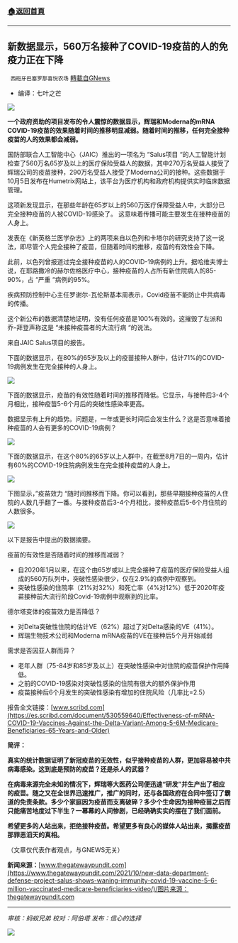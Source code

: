 ###  [:house:返回首頁](https://github.com/ourhimalayas/txt)
---


## 新数据显示，560万名接种了COVID-19疫苗的人的免疫力正在下降
` 西班牙巴塞罗那喜悦农场` [轉載自GNews](https://gnews.org/zh-hans/1584087/)

- 编译：七叶之芒


![](https://assets.gnews.org/wp-content/uploads/2021/10/unknown-4-3.png)

**一个政府资助的项目发布的令人震惊的数据显示，辉瑞和****Moderna****的****mRNA COVID-19****疫苗的效果随着时间的推移明显减弱。随着时间的推移，任何完全接种疫苗的人的效果都会减弱。**

国防部联合人工智能中心（JAIC）推出的一项名为 “Salus项目 “的人工智能计划检查了560万名65岁及以上的医疗保险受益人的数据，其中270万名受益人接受了辉瑞公司的疫苗接种，290万名受益人接受了Moderna公司的接种。这些数据于10月5日发布在Humetrix网站上，该平台为医疗机构和政府机构提供实时临床数据管理。

这项新发现显示，在那些年龄在65岁以上的560万医疗保障受益人中，大部分已完全接种疫苗的人被COVID-19感染了。 这意味着传播可能主要发生在接种疫苗的人身上。

发表在《新英格兰医学杂志》上的两项来自以色列和卡塔尔的研究支持了这一说法，即尽管个人完全接种了疫苗，但随着时间的推移，疫苗的有效性会下降。

此前，以色列曾报道过完全接种疫苗的人的COVID-19病例的上升。据哈维夫博士说，在耶路撒冷的赫尔佐格医疗中心，接种疫苗的人占所有新住院病人的85-90%，占 “严重 “病例的95%。

疾病预防控制中心主任罗谢尔-瓦伦斯基本周表示，Covid疫苗不能防止中共病毒的传播。

这个新公布的数据清楚地证明，没有任何疫苗是100%有效的。这摧毁了左派和乔-拜登声称这是 “未接种疫苗者的大流行病 “的说法。

来自JAIC Salus项目的报告。

下面的数据显示，在80%的65岁及以上的疫苗接种人群中，估计71%的COVID-19病例发生在完全接种的人身上。

![](https://assets.gnews.org/wp-content/uploads/2021/10/unknown-5-3.png)

下面的数据显示，疫苗的有效性随着时间的推移而降低。它显示，与接种后3-4个月相比，接种疫苗5-6个月后的突破性感染率更高。

数据显示有上升的趋势。问题是，一年或更长时间后会发生什么？这是否意味着接种疫苗的人会有更多的COVID-19病例？

![](https://assets.gnews.org/wp-content/uploads/2021/10/unknown-6-3.png)

下面的数据显示，在这个80%的65岁以上人群中，在截至8月7日的一周内，估计有60%的COVID-19住院病例发生在完全接种疫苗的人身上。

![](https://assets.gnews.org/wp-content/uploads/2021/10/unknown-7-3.png)

下图显示，”疫苗效力 “随时间推移而下降。你可以看到，那些早期接种疫苗的人住院的人数几乎翻了一番。与接种疫苗后3-4个月相比，接种疫苗后5-6个月住院的人数很多。

![](https://assets.gnews.org/wp-content/uploads/2021/10/unknown-8-3.png)

以下是报告中提出的数据摘要。

疫苗的有效性是否随着时间的推移而减弱？

- 自2020年1月以来，在这个由65岁或以上完全接种了疫苗的医疗保险受益人组成的560万队列中，突破性感染很少，仅在2.9%的病例中观察到。
- 突破性感染的住院率（21%对32%）和死亡率（4%对12%）低于2020年疫苗接种前大流行阶段Covid-19病例中观察到的比率。


德尔塔变体的疫苗效力是否降低？

- 对Delta突破性住院的估计VE（62%）超过了对Delta感染的VE（41%）。
- 辉瑞生物技术公司和Moderna mRNA疫苗的VE在接种后5个月开始减弱


需求是否因亚人群而异？

- 老年人群（75-84岁和85岁及以上）在突破性感染中对住院的疫苗保护作用降低。
- 之前的COVID-19感染对突破性感染的住院有很大的额外保护作用
- 疫苗接种后6个月发生的突破性感染有增加的住院风险（几率比=2.5）


报告全文链接：[www.scribd.com](https://es.scribd.com/document/530559640/Effectiveness-of-mRNA-COVID-19-Vaccines-Against-the-Delta-Variant-Among-5-6M-Medicare-Beneficiaries-65-Years-and-Older)

**简评：**

**真实的统计数据证明了新冠疫苗的无效性，似乎接种疫苗的人群，更加容易被中共病毒感染。这到底是预防的疫苗？还是杀人的武器？**

**在病毒来源完全未知的情况下，辉瑞等大医药公司便迅速“研发”并生产出了相应的疫苗。随之又在全世界迅速推广，推广的同时，还与各国政府在合同中签订了霸道的免责条款。多少个家庭因为疫苗而支离破碎？多少个生命因为接种疫苗之后而只能痛苦地度过下半生？一幕幕的人间惨剧，已经确确实实的摆在了我们面前。**

**希望更多的人站出来，拒绝接种疫苗。希望更多有良心的媒体人站出来，揭露疫苗那罪恶滔天的真相。**

（文章仅代表作者观点，与GNEWS无关）

**新闻来源：**[www.thegatewaypundit.com](https://www.thegatewaypundit.com/2021/10/new-data-department-defense-project-salus-shows-waning-immunity-covid-19-vaccine-5-6-million-vaccinated-medicare-beneficiaries-video/)/图片来源：thegatewaypundit.com

* * *

*审核：蚂蚁兄弟*
*校对：阿伯塔*
*发布：信心的选择*

![](https://assets.gnews.org/wp-content/uploads/2021/09/GNEWS_CH.-1-1.jpeg)
